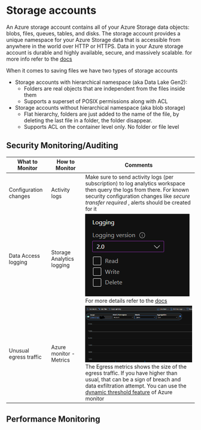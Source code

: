 # Storage accounts

An Azure storage account contains all of your Azure Storage data objects: blobs, files, queues, tables, and disks. The storage account provides a unique namespace for your Azure Storage data that is accessible from anywhere in the world over HTTP or HTTPS. Data in your Azure storage account is durable and highly available, secure, and massively scalable. for more info refer to the [docs](https://docs.microsoft.com/en-us/azure/storage/common/storage-account-overview) 

When it comes to saving files we have two types of storage accounts

- Storage accounts with hierarchical namespace (aka Data Lake Gen2):
  - Folders are real objects that are independent from the files inside them 
  - Supports a superset of POSIX permissions along with ACL
- Storage accounts without hierarchical namespace (aka blob storage)
  - Flat hierarchy, folders are just added to the name of the file, by deleting the last file in a folder, the folder disappear. 
  - Supports ACL on the container level only. No folder or file level



## Security Monitoring/Auditing

| What to Monitor        | How to Monitor            | Comments                                                     |
| ---------------------- | ------------------------- | ------------------------------------------------------------ |
| Configuration changes  | Activity logs             | Make sure to send activity logs (per subscription) to log analytics workspace then query the logs from there. For known security configuration changes like *secure transfer required* , alerts should be created for it |
| Data Access logging    | Storage Analytics logging | ![image-20200924000811590](/monitoring/assets/images/image-20200924000811590.png) <br /> For more details refer to the [docs](https://docs.microsoft.com/en-us/azure/storage/common/storage-analytics-logging?tabs=dotnet) |
| Unusual egress traffic | Azure monitor - Metrics   | ![image-20200924104121774](/monitoring/assets/images/image-20200924104121774.png)<br />The Egress metrics shows the size of the egress traffic. If you have higher than usual, that can be a sign of breach and data exfiltration attempt. You can use the [dynamic threshold feature](https://docs.microsoft.com/en-us/azure/azure-monitor/platform/alerts-dynamic-thresholds) of Azure monitor |





## Performance Monitoring

